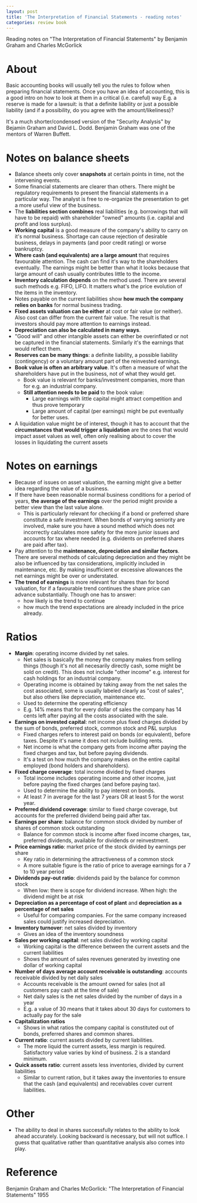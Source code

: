 ```yaml
---
layout: post
title: 'The Interpretation of Financial Statements - reading notes'
categories: review book
---
```


Reading notes on "The Interpretation of Financial Statements" by Benjamin
Graham and Charles McGorlick


# About

Basic accounting books will usually tell you the rules to follow when preparing
financial statements. Once you have an idea of accounting, this is a good intro
on how to look at them in a critical (i.e. careful) way E.g. a reserve is made
for a lawsuit: is that a definite liability or just a possible liability (and
if a possibility, do you agree with the amount/likeliness)?

It's a much shorter/condensed version of the "Security Analysis" by Bejamin
Graham and David L. Dodd. Benjamin Graham was one of the mentors of Warren
Buffett.

# Notes on balance sheets

- Balance sheets only cover **snapshots** at certain points in time, not the
  intervening events.
- Some financial statements are clearer than others. There might be regulatory
  requirements to present the financial statements in a particular way. The
  analyst is free to re-organize the presentation to get a more useful view of
  the business.
- The **liabilities section combines** real liabilities (e.g. borrowings that
  will have to be repaid) with shareholder "owned" amounts (i.e. capital and
  profit and loss surplus).
- **Working capital** is a good measure of the company's ability to carry on
  it's normal business. Shortage can cause rejection of desirable business,
  delays in payments (and poor credit rating) or worse bankruptcy.
- **Where cash (and equivalents) are a large amount** that requires favourable
  attention. The cash can find it's way to the shareholders eventually. The
  earnings might be better than what it looks because that large amount of cash
  usually contributes little to the income.
- **Inventory calculation depends** on the method used. There are several such
  methods e.g. FIFO, LIFO. It matters what's the price evolution of the items
  in the inventory.
- Notes payable on the current liabilities show **how much the company relies
  on banks** for normal business trading.
- **Fixed assets valuation can be either** at cost or fair value (or neither).
  Also cost can differ from the current fair value. The result is that
  investors should pay more attention to earnings instead.
- **Depreciation can also be calculated in many ways**.
- "Good will" and other intangible assets can either be overinflated or not be
  captured in the financial statements. Similarly it's the earnings that would
  reflect them.
- **Reserves can be many things**: a definite liability, a possible liability
  (contingency) or a voluntary amount part of the reinvested earnings.
- **Book value is often an arbitrary value**. It's often a measure of what the
  shareholders have put in the business, not of what they would get.
  - Book value is relevant for banks/investment companies, more than for e.g.
    an industrial company.
  - **Still attention needs to be paid** to the book value:
    - Large earnings with little capital might attract competition and thus
      prove temporary
    - Large amount of capital (per earnings) might be put eventually for better
      uses.
- A liquidation value might be of interest, though it has to account that the
  **circumstances that would trigger a liquidation** are the ones that would
  impact asset values as well, often only realising about to cover the losses
  in liquidating the current assets


# Notes on earnings

- Because of issues on asset valuation, the earning might give a better idea
  regarding the value of a business.
- If there have been reasonable normal business conditions for a period of
  years, **the average of the earnings** over the period might provide a better
  view than the last value alone.
  - This is particularly relevant for checking if a bond or preferred share
    constitute a safe investment. When bonds of varrying seniority are
    involved, make sure you have a sound method which does not incorrectly
    calculates more safety for the more junior issues and accounts for tax
    where needed (e.g. dividents on preferred shares are paid after tax).
- Pay attention to the **maintenance, depreciation and similar factors**. There are
  several methods of calculating depreciation and they might be also be
  influenced by tax considerations, implicitly included in maintenance, etc. By
  making insufficient or excessive allowances the net earnings might be over or
  understated.
- **The trend of earnings** is more relevant for shares than for bond valuation, for
  if a favourable trend continues the share price can advance substantially.
  Though one has to answer:
  - how likely is the trend to continue
  - how much the trend expectations are already included in the price already.


# Ratios

- **Margin**: operating income divided by net sales.
  - Net sales is basically the money the company makes from selling things
    (though it's not all necesarily directly cash, some might be sold on
    credit). This does not include "other income" e.g. interest for cash
    holdings for an industrial company.
  - Operating income is obtained by taking away from the net sales the cost
    associated, some is usually labeled clearly as "cost of sales", but also
    others like depreciation, maintenance etc.
  - Used to determine the operating efficiency
  - E.g. 14% means that for every dollar of sales the company has 14 cents left
    after paying all the costs associated with the sale.
- **Earnings on invested capital**: net income plus fixed charges divided by
  the sum of bonds, preferred stock, common stock and P&L surplus
  - Fixed charges refers to interest paid on bonds (or equivalent), before
    taxes. Despite it's name it does not include building rents.
  - Net income is what the company gets from income after paying the fixed
    charges and tax, but before paying dividends.
  - It's a test on how much the company makes on the entire capital employed
    (bond holders and shareholders).
- **Fixed charge coverage**: total income divided by fixed charges
  - Total income includes operating income and other income, just before paying
    the fixed charges (and before paying tax).
  - Used to determine the ability to pay interest on bonds.
  - At least 7 in average for the last 7 years OR at least 5 for the worst
    year.
- **Preferred dividend coverage**: similar to fixed charge coverage, but
  accounts for the preferred dividend being paid after tax.
- **Earnings per share**: balance for common stock divided by number of shares
  of common stock outstanding
  - Balance for common stock is income after fixed income charges, tax,
    preferred dividends, available for dividends or reinvestment.
- **Price earnings ratio**: market price of the stock divided by earnings per
  share
    - Key ratio in determining the attractiveness of a common stock
    - A more suitable figure is the ratio of price to average earnings for a 7
      to 10 year period
- **Dividends pay-out ratio**: dividends paid by the balance for common stock
  - When low: there is scope for dividend increase. When high: the dividend
    might be at risk
- **Depreciation as a percentage of cost of plant** and **depreciation as a
  percentage of net sales**
  - Useful for comparing companies. For the same company increased sales could
    justify increased depreciation.
- **Inventory turnover**: net sales divided by inventory
  - Gives an idea of the inventory soundness
- **Sales per working capital**: net sales divided by working capital
  - Working capital is the difference between the current assets and the
    current liabilities
  - Shows the amount of sales revenues generated by investing one dollar of
    working capital
- **Number of days average account receivable is outstanding**: accounts
  receivable divided by net daily sales
  - Accounts receivable is the amount owned for sales (not all customers
    pay cash at the time of sale)
  - Net daily sales is the net sales divided by the number of days in a year
  - E.g. a value of 30 means that it takes about 30 days for customers to
    actually pay for the sale
- **Capitalization ratios**
  - Shows in what ratios the company capital is constituted out of bonds,
    preferred shares and common shares.
- **Current ratio**: current assets divided by current liabilities.
  - The more liquid the current assets, less margin is required. Satisfactory
    value varies by kind of business. 2 is a standard minimum.
- **Quick assets ratio**: current assets less inventories, divided by current
  liabilities
  - Similar to current ration, but it takes away the inventories to ensure that
    the cash (and equivalents) and receivables cover current liabilities.

# Other

- The ability to deal in shares successfully relates to the ability to look
  ahead accurately. Looking backward is necessary, but will not suffice. I
  guess that qualitative rather than quantitative analysis also comes into
  play.




# Reference

Benjamin Graham and Charles McGorlick: "The Interpretation of Financial
Statements" 1955

